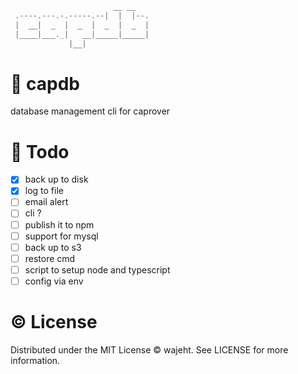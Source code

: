 ```js
                       __ __
 .----.---.-.-----.--|  |  |--.
 |  __|  _  |  _  |  _  |  _  |
 |____|___._|   __|_____|_____|
             |__|
```

# 💾 capdb

database management cli for caprover

# 📝 Todo

- [x] back up to disk
- [x] log to file
- [ ] email alert
- [ ] cli ?
- [ ] publish it to npm
- [ ] support for mysql
- [ ] back up to s3
- [ ] restore cmd
- [ ] script to setup node and typescript
- [ ] config via env

# © License

Distributed under the MIT License © wajeht. See LICENSE for more information.
